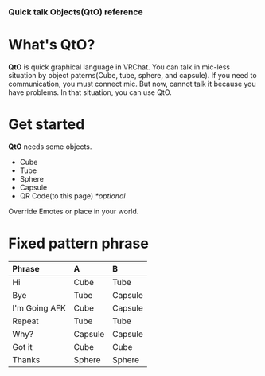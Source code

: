 ### Quick talk Objects(QtO) reference

What's QtO?
==
**QtO** is quick graphical language in VRChat.
You can talk in mic-less situation by object paterns(Cube, tube, sphere, and capsule).
If you need to communication, you must connect mic. But now, cannot talk it because you have problems.
In that situation, you can use QtO.

Get started
==
**QtO** needs some objects.
- Cube
- Tube
- Sphere
- Capsule
- QR Code(to this page) _**optional*_

Override Emotes or place in your world.

Fixed pattern phrase
==
|Phrase|A|B|
|:--------|:------|:------|
|Hi|Cube|Tube|
|Bye|Tube|Capsule|
|I'm Going AFK|Cube|Capsule|
|Repeat|Tube|Tube|
|Why?|Capsule|Capsule|
|Got it|Cube|Cube|
|Thanks|Sphere|Sphere|
